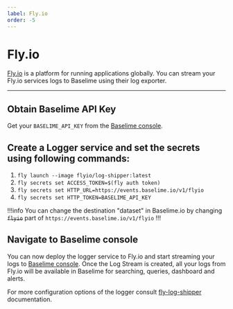 ```yaml
---
label: Fly.io
order: -5
---
```


# Fly.io
[Fly.io](https://fly.io) is a platform for running applications globally. You can stream your Fly.io services logs to Baselime using their log exporter.

---

## Obtain Baselime API Key
Get your `BASELIME_API_KEY` from the [Baselime console](https://console.baselime.io).

## Create a Logger service and set the secrets using following commands:
1. `fly launch --image flyio/log-shipper:latest`
2. `fly secrets set ACCESS_TOKEN=$(fly auth token)`
3. `fly secrets set HTTP_URL=https://events.baselime.io/v1/flyio`
4. `fly secrets set HTTP_TOKEN=BASELIME_API_KEY`

!!!info
You can change the destination "dataset" in Baselime.io by changing ~~`flyio`~~ part of  `https://events.baselime.io/v1/flyio`
!!!

## Navigate to Baselime console

You can now deploy the logger service to Fly.io and start streaming your logs to [Baselime console](https://console.baselime.io).
Once the Log Stream is created, all your logs from Fly.io will be available in Baselime for searching, queries, dashboard and alerts.

For more configuration options of the logger consult [fly-log-shipper](https://github.com/superfly/fly-log-shipper?tab=readme-ov-file#provider-configuration) documentation.

